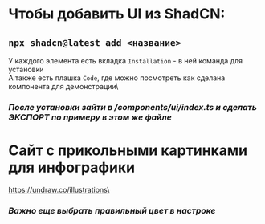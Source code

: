# Чтобы добавить UI из ShadCN:
## ```npx shadcn@latest add <название>```
У каждого элемента есть вкладка ```Installation``` - в ней команда для установки\
А также есть плашка ```Code```, где можно посмотреть как сделана компонента для демонстрации\
### *После установки зайти в /components/ui/index.ts и сделать ЭКСПОРТ по примеру в этом же файле*

# Сайт с прикольными картинками для инфографики
https://undraw.co/illustrations\
### *Важно еще выбрать правильный цвет в настроке*